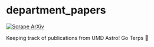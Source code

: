 # department_papers
[![Scrape ArXiv](https://github.com/arjunsavel/department_papers/actions/workflows/scrape_arxiv.yml/badge.svg)](https://github.com/arjunsavel/department_papers/actions/workflows/scrape_arxiv.yml)

Keeping track of publications from UMD Astro! Go Terps 🐢 
